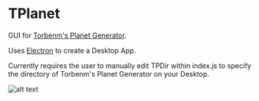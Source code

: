 # TPlanet
GUI for [Torbenm's Planet Generator](http://www.diku.dk/~torbenm/Planet/).

Uses [Electron](https://electron.atom.io/) to create a Desktop App.

Currently requires the user to manually edit TPDir within index.js to specify the directory of Torbenm's Planet Generator on your Desktop.

![alt text](http://i.imgur.com/K3EY3yf.png)
